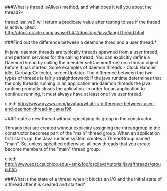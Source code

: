 

###What is thread.isAlive() method, and what does it tell you about the thread?*

 thread.isalive() will return a predicate value after testing to see if the thread is active. 
cited: http://docs.oracle.com/javase/1.4.2/docs/api/java/lang/Thread.html

###Find out the difference between a deamone thred and a user thread.*

In java, daemon threads are typically threads spawned from a user thread, and perform services for the calling thread. You can explicitly define a DaemonThread by calling the member setDaemon(true) on a thread object before it has started.  Some examples of daemon threads - Clock Handler, idle, GarbageCollector, screenUpdater.  The difference between the two types of threads is fairly straightforward: If the java runtime determines that the only threads running in an application are daemon threads the java runtime promptly closes the aplication. In order for an application to continue running, it must always have at least one live user thread. 

cited: http://www.xyzws.com/javafaq/what-is-difference-between-user-and-daemon-thread-in-java/196

###Create a new thread without specifying its group in the constructor.

Threads that are created without explicilty assigning the threadgroup in the constructor becomes part of the "main" thread group.  When an application first starts up, the Java runtime system creates a ThreadGroup named "main". So, unless specified otherwise, all new threads that you create become members of the "main" thread group.

cited: http://www.ecst.csuchico.edu/~amk/foo/cscijava/tutorial/java/threads/group.htm

###What is the state of a thread when it blocks an I/O and the initial state of a thread after it is created and started?



